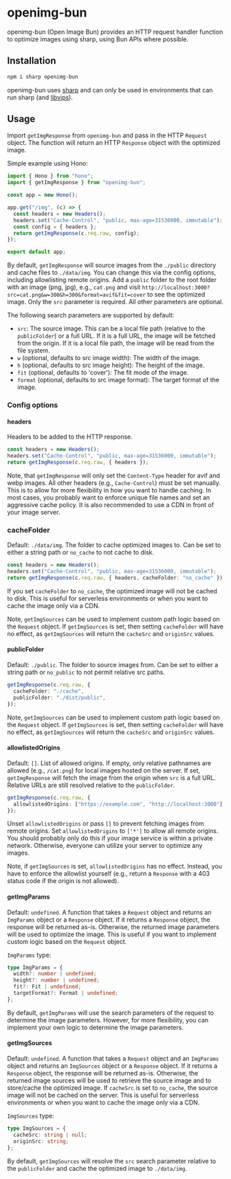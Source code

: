 # openimg-bun

openimg-bun (Open Image Bun) provides an HTTP request handler function to optimize images using sharp, using Bun APIs where possible.

## Installation

```bash
npm i sharp openimg-bun
```

openimg-bun uses [sharp](https://sharp.pixelplumbing.com) and can only be used in environments that can run sharp (and [libvips](https://github.com/libvips/libvips)).

## Usage

Import `getImgResponse` from `openimg-bun` and pass in the HTTP `Request` object. The function will return an HTTP `Response` object with the optimized image.

Simple example using Hono:

```typescript
import { Hono } from "hono";
import { getImgResponse } from "openimg-bun";

const app = new Hono();

app.get("/img", (c) => {
  const headers = new Headers();
  headers.set("Cache-Control", "public, max-age=31536000, immutable");
  const config = { headers };
  return getImgResponse(c.req.raw, config);
});

export default app;
```

By default, `getImgResponse` will source images from the `./public` directory and cache files to `./data/img`. You can change this via the config options, including allowlisting remote origins. Add a `public` folder to the root folder with an image (png, jpg), e.g., `cat.png` and visit `http://localhost:3000?src=cat.png&w=300&h=300&format=avif&fit=cover` to see the optimized image. Only the `src` parameter is required. All other parameters are optional.

The following search parameters are supported by default:

- `src`: The source image. This can be a local file path (relative to the `publicFolder`) or a full URL. If it is a full URL, the image will be fetched from the origin. If it is a local file path, the image will be read from the file system.
- `w` (optional, defaults to src image width): The width of the image.
- `h` (optional, defaults to src image height): The height of the image.
- `fit` (optional, defaults to 'cover'): The fit mode of the image.
- `format` (optional, defaults to src image format): The target format of the image.

### Config options

#### headers

Headers to be added to the HTTP response.

```typescript
const headers = new Headers();
headers.set("Cache-Control", "public, max-age=31536000, immutable");
return getImgResponse(c.req.raw, { headers });
```

Note, that `getImgResponse` will only set the `Content-Type` header for avif and webp images. All other headers (e.g., `Cache-Control`) must be set manually. This is to allow for more flexibility in how you want to handle caching. In most cases, you probably want to enforce unique file names and set an aggressive cache policy. It is also recommended to use a CDN in front of your image server.

### cacheFolder

Default: `./data/img`. The folder to cache optimized images to. Can be set to either a string path or `no_cache` to not cache to disk.

```typescript
const headers = new Headers();
headers.set("Cache-Control", "public, max-age=31536000, immutable");
return getImgResponse(c.req.raw, { headers, cacheFolder: "no_cache" });
```

If you set `cacheFolder` to `no_cache`, the optimized image will not be cached to disk. This is useful for serverless environments or when you want to cache the image only via a CDN.

Note, `getImgSources` can be used to implement custom path logic based on the `Request` object. If `getImgSources` is set, then setting `cacheFolder` will have no effect, as `getImgSources` will return the `cacheSrc` and `originSrc` values.

#### publicFolder

Default: `./public`. The folder to source images from. Can be set to either a string path or `no_public` to not permit relative src paths.

```typescript
getImgResponse(c.req.raw, {
  cacheFolder: "./cache",
  publicFolder: "./dist/public",
});
```

Note, `getImgSources` can be used to implement custom path logic based on the `Request` object. If `getImgSources` is set, then setting `cacheFolder` will have no effect, as `getImgSources` will return the `cacheSrc` and `originSrc` values.

#### allowlistedOrigins

Default: `[]`. List of allowed origins. If empty, only relative pathnames are allowed (e.g., `/cat.png`) for local images hosted on the server. If set, `getImgResponse` will fetch the image from the origin when `src` is a full URL. Relative URLs are still resolved relative to the `publicFolder`.

```typescript
getImgResponse(c.req.raw, {
  allowlistedOrigins: ["https://example.com", "http://localhost:3000"],
});
```

Unset `allowlistedOrigins` or pass `[]` to prevent fetching images from remote origins. Set `allowlistedOrigins` to `['*']` to allow all remote origins. You should probably only do this if your image service is within a private network. Otherwise, everyone can utilize your server to optimize any images.

Note, if `getImgSources` is set, `allowlistedOrigins` has no effect. Instead, you have to enforce the allowlist yourself (e.g., return a `Response` with a 403 status code if the origin is not allowed).

#### getImgParams

Default: `undefined`. A function that takes a `Request` object and returns an `ImgParams` object or a `Response` object. If it returns a `Response` object, the response will be returned as-is. Otherwise, the returned image parameters will be used to optimize the image. This is useful if you want to implement custom logic based on the `Request` object.

`ImgParams` type:

```typescript
type ImgParams = {
  width?: number | undefined;
  height?: number | undefined;
  fit?: Fit | undefined;
  targetFormat?: Format | undefined;
};
```

By default, `getImgParams` will use the search parameters of the request to determine the image parameters. However, for more flexibility, you can implement your own logic to determine the image parameters.

#### getImgSources

Default: `undefined`. A function that takes a `Request` object and an `ImgParams` object and returns an `ImgSources` object or a `Response` object. If it returns a `Response` object, the response will be returned as-is. Otherwise, the returned image sources will be used to retrieve the source image and to store/cache the optimized image. If `cacheSrc` is set to `no_cache`, the source image will not be cached on the server. This is useful for serverless environments or when you want to cache the image only via a CDN.

`ImgSources` type:

```typescript
type ImgSources = {
  cacheSrc: string | null;
  originSrc: string;
};
```

By default, `getImgSources` will resolve the `src` search parameter relative to the `publicFolder` and cache the optimized image to `./data/img`.
